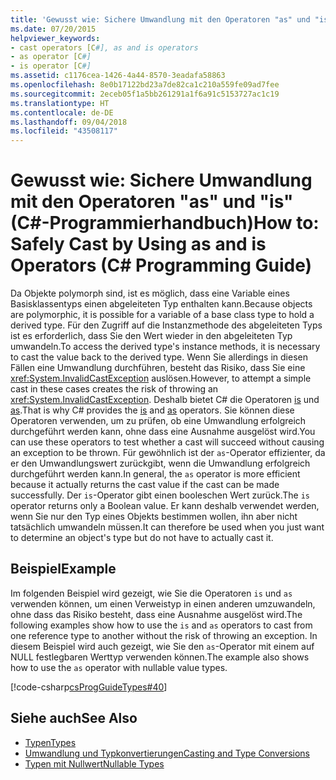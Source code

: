 ```yaml
---
title: 'Gewusst wie: Sichere Umwandlung mit den Operatoren "as" und "is" (C#-Programmierhandbuch)'
ms.date: 07/20/2015
helpviewer_keywords:
- cast operators [C#], as and is operators
- as operator [C#]
- is operator [C#]
ms.assetid: c1176cea-1426-4a44-8570-3eadafa58863
ms.openlocfilehash: 8e0b17122bd23a7de82ca1c210a559fe09ad7fee
ms.sourcegitcommit: 2eceb05f1a5bb261291a1f6a91c5153727ac1c19
ms.translationtype: HT
ms.contentlocale: de-DE
ms.lasthandoff: 09/04/2018
ms.locfileid: "43508117"
---
```

# <a name="how-to-safely-cast-by-using-as-and-is-operators-c-programming-guide"></a><span data-ttu-id="61be4-102">Gewusst wie: Sichere Umwandlung mit den Operatoren "as" und "is" (C#-Programmierhandbuch)</span><span class="sxs-lookup"><span data-stu-id="61be4-102">How to: Safely Cast by Using as and is Operators (C# Programming Guide)</span></span>
<span data-ttu-id="61be4-103">Da Objekte polymorph sind, ist es möglich, dass eine Variable eines Basisklassentyps einen abgeleiteten Typ enthalten kann.</span><span class="sxs-lookup"><span data-stu-id="61be4-103">Because objects are polymorphic, it is possible for a variable of a base class type to hold a derived type.</span></span> <span data-ttu-id="61be4-104">Für den Zugriff auf die Instanzmethode des abgeleiteten Typs ist es erforderlich, dass Sie den Wert wieder in den abgeleiteten Typ umwandeln.</span><span class="sxs-lookup"><span data-stu-id="61be4-104">To access the derived type's instance methods, it is necessary to cast the value back to the derived type.</span></span> <span data-ttu-id="61be4-105">Wenn Sie allerdings in diesen Fällen eine Umwandlung durchführen, besteht das Risiko, dass Sie eine <xref:System.InvalidCastException> auslösen.</span><span class="sxs-lookup"><span data-stu-id="61be4-105">However, to attempt a simple cast in these cases creates the risk of throwing an <xref:System.InvalidCastException>.</span></span> <span data-ttu-id="61be4-106">Deshalb bietet C# die Operatoren [is](../../../csharp/language-reference/keywords/is.md) und [as](../../../csharp/language-reference/keywords/as.md).</span><span class="sxs-lookup"><span data-stu-id="61be4-106">That is why C# provides the [is](../../../csharp/language-reference/keywords/is.md) and [as](../../../csharp/language-reference/keywords/as.md) operators.</span></span> <span data-ttu-id="61be4-107">Sie können diese Operatoren verwenden, um zu prüfen, ob eine Umwandlung erfolgreich durchgeführt werden kann, ohne dass eine Ausnahme ausgelöst wird.</span><span class="sxs-lookup"><span data-stu-id="61be4-107">You can use these operators to test whether a cast will succeed without causing an exception to be thrown.</span></span> <span data-ttu-id="61be4-108">Für gewöhnlich ist der `as`-Operator effizienter, da er den Umwandlungswert zurückgibt, wenn die Umwandlung erfolgreich durchgeführt werden kann.</span><span class="sxs-lookup"><span data-stu-id="61be4-108">In general, the `as` operator is more efficient because it actually returns the cast value if the cast can be made successfully.</span></span> <span data-ttu-id="61be4-109">Der `is`-Operator gibt einen booleschen Wert zurück.</span><span class="sxs-lookup"><span data-stu-id="61be4-109">The `is` operator returns only a Boolean value.</span></span> <span data-ttu-id="61be4-110">Er kann deshalb verwendet werden, wenn Sie nur den Typ eines Objekts bestimmen wollen, ihn aber nicht tatsächlich umwandeln müssen.</span><span class="sxs-lookup"><span data-stu-id="61be4-110">It can therefore be used when you just want to determine an object's type but do not have to actually cast it.</span></span>  
  
## <a name="example"></a><span data-ttu-id="61be4-111">Beispiel</span><span class="sxs-lookup"><span data-stu-id="61be4-111">Example</span></span>  
 <span data-ttu-id="61be4-112">Im folgenden Beispiel wird gezeigt, wie Sie die Operatoren `is` und `as` verwenden können, um einen Verweistyp in einen anderen umzuwandeln, ohne dass das Risiko besteht, dass eine Ausnahme ausgelöst wird.</span><span class="sxs-lookup"><span data-stu-id="61be4-112">The following examples show how to use the `is` and `as` operators to cast from one reference type to another without the risk of throwing an exception.</span></span> <span data-ttu-id="61be4-113">In diesem Beispiel wird auch gezeigt, wie Sie den `as`-Operator mit einem auf NULL festlegbaren Werttyp verwenden können.</span><span class="sxs-lookup"><span data-stu-id="61be4-113">The example also shows how to use the `as` operator with nullable value types.</span></span>  
  
 [!code-csharp[csProgGuideTypes#40](../../../csharp/programming-guide/nullable-types/codesnippet/CSharp/how-to-safely-cast-by-using-as-and-is-operators_1.cs)]  
  
## <a name="see-also"></a><span data-ttu-id="61be4-114">Siehe auch</span><span class="sxs-lookup"><span data-stu-id="61be4-114">See Also</span></span>

- [<span data-ttu-id="61be4-115">Typen</span><span class="sxs-lookup"><span data-stu-id="61be4-115">Types</span></span>](../../../csharp/programming-guide/types/index.md)  
- [<span data-ttu-id="61be4-116">Umwandlung und Typkonvertierungen</span><span class="sxs-lookup"><span data-stu-id="61be4-116">Casting and Type Conversions</span></span>](../../../csharp/programming-guide/types/casting-and-type-conversions.md)  
- [<span data-ttu-id="61be4-117">Typen mit Nullwert</span><span class="sxs-lookup"><span data-stu-id="61be4-117">Nullable Types</span></span>](../../../csharp/programming-guide/nullable-types/index.md)
